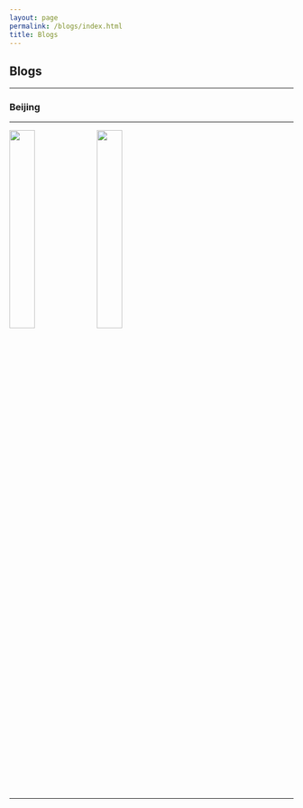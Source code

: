 ```yaml
---
layout: page
permalink: /blogs/index.html
title: Blogs
---
```


## Blogs

---

### Beijing

---

<img src="https://jiachunli98.github.io/images/jiachun.jpg" width="30%" div align="center" />

<img src="https://jiachunli98.github.io/images/jiachun.jpg" width="30%" div align="center" />


 

---

<br>
